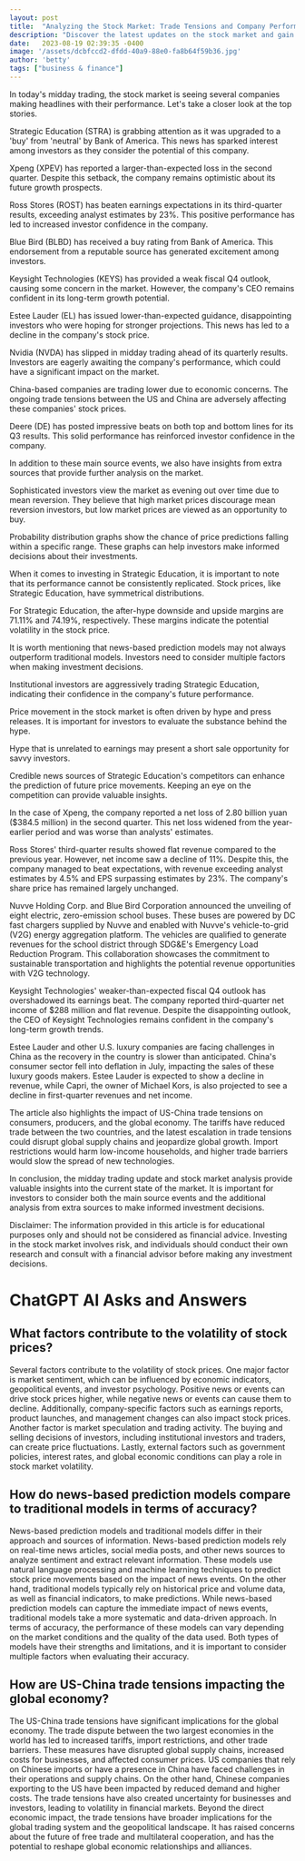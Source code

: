 ```yaml
---
layout: post
title:  "Analyzing the Stock Market: Trade Tensions and Company Performance"
description: "Discover the latest updates on the stock market and gain valuable insights into the potential impact of trade tensions and other external factors. This article provides in-depth analysis of specific companies and their recent performance, expert opinions, and key takeaways for investors."
date:   2023-08-19 02:39:35 -0400
image: '/assets/dcbfccd2-dfdd-40a9-88e0-fa8b64f59b36.jpg'
author: 'betty'
tags: ["business & finance"]
---
```


In today's midday trading, the stock market is seeing several companies making headlines with their performance. Let's take a closer look at the top stories.

Strategic Education (STRA) is grabbing attention as it was upgraded to a 'buy' from 'neutral' by Bank of America. This news has sparked interest among investors as they consider the potential of this company.

Xpeng (XPEV) has reported a larger-than-expected loss in the second quarter. Despite this setback, the company remains optimistic about its future growth prospects.

Ross Stores (ROST) has beaten earnings expectations in its third-quarter results, exceeding analyst estimates by 23%. This positive performance has led to increased investor confidence in the company.

Blue Bird (BLBD) has received a buy rating from Bank of America. This endorsement from a reputable source has generated excitement among investors.

Keysight Technologies (KEYS) has provided a weak fiscal Q4 outlook, causing some concern in the market. However, the company's CEO remains confident in its long-term growth potential.

Estee Lauder (EL) has issued lower-than-expected guidance, disappointing investors who were hoping for stronger projections. This news has led to a decline in the company's stock price.

Nvidia (NVDA) has slipped in midday trading ahead of its quarterly results. Investors are eagerly awaiting the company's performance, which could have a significant impact on the market.

China-based companies are trading lower due to economic concerns. The ongoing trade tensions between the US and China are adversely affecting these companies' stock prices.

Deere (DE) has posted impressive beats on both top and bottom lines for its Q3 results. This solid performance has reinforced investor confidence in the company.

In addition to these main source events, we also have insights from extra sources that provide further analysis on the market.

Sophisticated investors view the market as evening out over time due to mean reversion. They believe that high market prices discourage mean reversion investors, but low market prices are viewed as an opportunity to buy.

Probability distribution graphs show the chance of price predictions falling within a specific range. These graphs can help investors make informed decisions about their investments.

When it comes to investing in Strategic Education, it is important to note that its performance cannot be consistently replicated. Stock prices, like Strategic Education, have symmetrical distributions.

For Strategic Education, the after-hype downside and upside margins are 71.11% and 74.19%, respectively. These margins indicate the potential volatility in the stock price.

It is worth mentioning that news-based prediction models may not always outperform traditional models. Investors need to consider multiple factors when making investment decisions.

Institutional investors are aggressively trading Strategic Education, indicating their confidence in the company's future performance.

Price movement in the stock market is often driven by hype and press releases. It is important for investors to evaluate the substance behind the hype.

Hype that is unrelated to earnings may present a short sale opportunity for savvy investors.

Credible news sources of Strategic Education's competitors can enhance the prediction of future price movements. Keeping an eye on the competition can provide valuable insights.

In the case of Xpeng, the company reported a net loss of 2.80 billion yuan ($384.5 million) in the second quarter. This net loss widened from the year-earlier period and was worse than analysts' estimates.

Ross Stores' third-quarter results showed flat revenue compared to the previous year. However, net income saw a decline of 11%. Despite this, the company managed to beat expectations, with revenue exceeding analyst estimates by 4.5% and EPS surpassing estimates by 23%. The company's share price has remained largely unchanged.

Nuvve Holding Corp. and Blue Bird Corporation announced the unveiling of eight electric, zero-emission school buses. These buses are powered by DC fast chargers supplied by Nuvve and enabled with Nuvve's vehicle-to-grid (V2G) energy aggregation platform. The vehicles are qualified to generate revenues for the school district through SDG&E's Emergency Load Reduction Program. This collaboration showcases the commitment to sustainable transportation and highlights the potential revenue opportunities with V2G technology.

Keysight Technologies' weaker-than-expected fiscal Q4 outlook has overshadowed its earnings beat. The company reported third-quarter net income of $288 million and flat revenue. Despite the disappointing outlook, the CEO of Keysight Technologies remains confident in the company's long-term growth trends.

Estee Lauder and other U.S. luxury companies are facing challenges in China as the recovery in the country is slower than anticipated. China's consumer sector fell into deflation in July, impacting the sales of these luxury goods makers. Estee Lauder is expected to show a decline in revenue, while Capri, the owner of Michael Kors, is also projected to see a decline in first-quarter revenues and net income.

The article also highlights the impact of US-China trade tensions on consumers, producers, and the global economy. The tariffs have reduced trade between the two countries, and the latest escalation in trade tensions could disrupt global supply chains and jeopardize global growth. Import restrictions would harm low-income households, and higher trade barriers would slow the spread of new technologies.

In conclusion, the midday trading update and stock market analysis provide valuable insights into the current state of the market. It is important for investors to consider both the main source events and the additional analysis from extra sources to make informed investment decisions.

Disclaimer: The information provided in this article is for educational purposes only and should not be considered as financial advice. Investing in the stock market involves risk, and individuals should conduct their own research and consult with a financial advisor before making any investment decisions.


# ChatGPT AI Asks and Answers
## What factors contribute to the volatility of stock prices?
Several factors contribute to the volatility of stock prices. One major factor is market sentiment, which can be influenced by economic indicators, geopolitical events, and investor psychology. Positive news or events can drive stock prices higher, while negative news or events can cause them to decline. Additionally, company-specific factors such as earnings reports, product launches, and management changes can also impact stock prices. Another factor is market speculation and trading activity. The buying and selling decisions of investors, including institutional investors and traders, can create price fluctuations. Lastly, external factors such as government policies, interest rates, and global economic conditions can play a role in stock market volatility.

## How do news-based prediction models compare to traditional models in terms of accuracy?
News-based prediction models and traditional models differ in their approach and sources of information. News-based prediction models rely on real-time news articles, social media posts, and other news sources to analyze sentiment and extract relevant information. These models use natural language processing and machine learning techniques to predict stock price movements based on the impact of news events. On the other hand, traditional models typically rely on historical price and volume data, as well as financial indicators, to make predictions. While news-based prediction models can capture the immediate impact of news events, traditional models take a more systematic and data-driven approach. In terms of accuracy, the performance of these models can vary depending on the market conditions and the quality of the data used. Both types of models have their strengths and limitations, and it is important to consider multiple factors when evaluating their accuracy.

## How are US-China trade tensions impacting the global economy?
The US-China trade tensions have significant implications for the global economy. The trade dispute between the two largest economies in the world has led to increased tariffs, import restrictions, and other trade barriers. These measures have disrupted global supply chains, increased costs for businesses, and affected consumer prices. US companies that rely on Chinese imports or have a presence in China have faced challenges in their operations and supply chains. On the other hand, Chinese companies exporting to the US have been impacted by reduced demand and higher costs. The trade tensions have also created uncertainty for businesses and investors, leading to volatility in financial markets. Beyond the direct economic impact, the trade tensions have broader implications for the global trading system and the geopolitical landscape. It has raised concerns about the future of free trade and multilateral cooperation, and has the potential to reshape global economic relationships and alliances.

